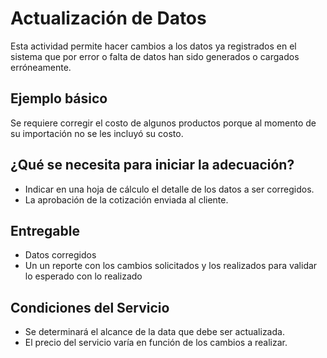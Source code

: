 # Actualización de Datos
Esta actividad permite hacer cambios a los datos ya registrados en el sistema que por error o falta de datos han sido generados o cargados erróneamente.

## Ejemplo básico
Se requiere corregir el costo de algunos productos porque al momento de su importación no se les incluyó su costo.

## ¿Qué se necesita para iniciar la adecuación?
- Indicar en una hoja de cálculo el detalle de los datos a ser corregidos.
- La aprobación de la cotización enviada al cliente.

## Entregable
- Datos corregidos
- Un un reporte con los cambios solicitados y los realizados para validar lo esperado con lo realizado 

## Condiciones del Servicio
- Se determinará el alcance de la data que debe ser actualizada.
- El precio del servicio varía en función de los cambios a realizar.

